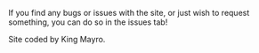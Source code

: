 If you find any bugs or issues with the site, or just wish to request something, you can do so in the issues tab!


Site coded by King Mayro.
